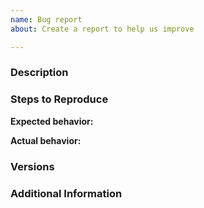 ```yaml
---
name: Bug report
about: Create a report to help us improve

---
```

<!--
# Is your bug report related to capa rules (for example a false positive)?
We use submodules to separate code, rules and test data. If your issue is related to capa rules, please report it at https://github.com/fireeye/capa-rules/issues.

# Have you checked that your issue isn't already filed?
Please search if there is a similar issue at https://github.com/fireeye/capa/issues. If there is already a similar issue, please add more details there instead of opening a new one.

# Have you read capa's Code of Conduct?
By filing an Issue, you are expected to comply with it, including treating everyone with respect: https://github.com/fireeye/capa/blob/master/.github/CODE_OF_CONDUCT.md

# Have you read capa's CONTRIBUTING guide?
It contains helpful information about how to contribute to capa. Check https://github.com/fireeye/capa/blob/master/.github/CONTRIBUTING.md#reporting-bugs
-->

### Description

<!-- Description of the issue -->

### Steps to Reproduce

<!-- 1. First Step -->
<!-- 2. Second Step -->
<!-- 3. and so on… -->

**Expected behavior:**

<!-- What you expect to happen -->

**Actual behavior:**

<!-- What actually happens -->

### Versions

<!-- You can get this information from copy and pasting the output of `capa --version` from the command line.
 Please specify the component you're using (e.g. standalone tool or IDA Pro integration) and your Python version.
 Also, please include the OS and what version of the OS you're running. -->

### Additional Information

<!-- Any additional information, configuration or data that might be necessary to reproduce the issue. -->


